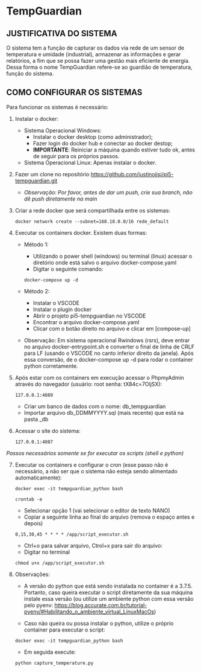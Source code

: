 # TempGuardian

## JUSTIFICATIVA DO SISTEMA

O sistema tem a função de capturar os dados via rede de um sensor de temperatura e umidade (industrial), armazenar as informações e gerar relatórios, a fim que se possa fazer uma gestão mais eficiente de energia. Dessa forma o nome TempGuardian refere-se ao guardião de temperatura, função do sistema.

## COMO CONFIGURAR OS SISTEMAS

Para funcionar os sistemas é necessário:

1. Instalar o docker:
    -  Sistema Operacional Windows:
        - Instalar o docker desktop (como administrador);
        - Fazer login do docker hub e conectar ao docker destop;
        - **IMPORTANTE**: Reiniciar a máquina quando estiver tudo ok, antes de seguir para os próprios passos.
    - Sistema Operacional Linux: Apenas instalar o docker.

2. Fazer um clone no repositório https://github.com/justinojjsj/pi5-tempguardian.git
    * *Observação: Por favor, antes de dar um push, crie sua branch, não dê push diretamente na main* 
    
3. Criar a rede docker que será compartilhada entre os sistemas:
    ```
    docker network create --subnet=168.18.0.0/16 rede_default
    ```
4. Executar os containers docker. Existem duas formas:
    - Método 1: 
        - Utilizando o power shell (windows) ou terminal (linux) acessar o diretório onde está salvo o arquivo docker-compose.yaml
        - Digitar o seguinte comando: 
        ```
        docker-compose up -d
        ```
    - Método 2:
        - Instalar o VSCODE
        - Instalar o plugin docker
        - Abrir o projeto pi5-tempguardian no VSCODE
        - Encontrar o arquivo docker-compose.yaml
        - Clicar com o botão direito no arquivo e clicar em [compose-up]

    - Observação: Em sistema operacional Rwindows (rsrs), deve entrar no arquivo docker-entrypoint.sh e converter o final de linha de CRLF para LF (usando o VSCODE no canto inferior direito da janela). Após essa conversão, de o docker-compose up -d para rodar o container python corretamente.

5. Após estar com os containers em execução acessar o PhpmyAdmin através do navegador (usuário: root senha: tX84c=7OljSX):
    ```
    127.0.0.1:4089 
    ```
    - Criar um banco de dados com o nome: db_tempguardian
    - Importar arquivo db_DDMMYYYY.sql (mais recente) que está na pasta _db

6. Acessar o site do sistema:
    ```
    127.0.0.1:4087
    ```

*Passos necessários somente se for executar os scripts (shell e python)* 

7. Executar os containers e configurar o cron (esse passo não é necessário, a não ser que o sistema não esteja sendo alimentado automaticamente):
    ```
    docker exec -it tempguardian_python bash
    ```
    ```
    crontab -e
    ```
    - Selecionar opção 1 (vai selecionar o editor de texto NANO)
    - Copiar a seguinte linha ao final do arquivo (remova o espaço antes e depois)
    ```
    0,15,30,45 * * * * /app/script_executor.sh
    ```
    - Ctrl+o para salvar arquivo, Ctrol+x para sair do arquivo:
    - Digitar no terminal
    ```
    chmod u+x /app/script_executor.sh

8. Observações:

    - A versão do python que está sendo instalada no container é a 3.7.5. Portanto, caso queira executar o script diretamente da sua máquina instale essa versão (ou utilize um ambiente python com essa versão pelo pyenv: https://blog.accurate.com.br/tutorial-pyenv/#Habilitando_o_ambiente_virtual_LinuxMacOs)

    - Caso não queira ou possa instalar o python, utilize o próprio container para executar o script:

    ```
    docker exec -it tempguardian_python bash
    ```

    - Em seguida execute:

    ```
    python capture_temperature.py
    ```

